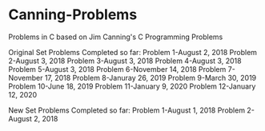 # Canning-Problems
Problems in C based on Jim Canning's C Programming Problems


Original Set Problems Completed so far:
Problem 1-August 2, 2018
Problem 2-August 3, 2018
Problem 3-August 3, 2018
Problem 4-August 3, 2018
Problem 5-August 3, 2018
Problem 6-November 14, 2018
Problem 7-November 17, 2018
Problem 8-Januray 26, 2019
Problem 9-March 30, 2019
Problem 10-June 18, 2019
Problem 11-January 9, 2020
Problem 12-January 12, 2020

New Set Problems Completed so far:
Problem 1-August 1, 2018
Problem 2-August 2, 2018
